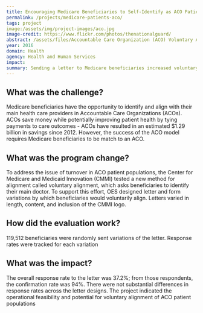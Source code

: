 ```yaml
---
title: Encouraging Medicare Beneficiaries to Self-Identify as ACO Patients
permalink: /projects/medicare-patients-aco/
tags: project
image:/assets/img/project-images/aco.jpg
image-credit: https://www.flickr.com/photos/thenationalguard/
abstract: /assets/files/Accountable Care Organization (ACO) Voluntary Alignment.pdf
year: 2016
domain: Health
agency: Health and Human Services
impact:
summary: Sending a letter to Medicare beneficiaries increased voluntary alignment to Accountable Care Organizations.
---
```

## What was the challenge?

Medicare beneficiaries have the opportunity to identify and align with their main health care providers in Accountable Care Organizations (ACOs). ACOs save money while potentially improving patient health by tying payments to care outcomes - ACOs have resulted in an estimated $1.29 billion in savings since 2012. However, the success of the ACO model requires Medicare beneficiaries to be match to an ACO.

## What was the program change?

To address the issue of turnover in ACO patient populations, the Center for Medicare and Medicaid Innovation (CMMI) tested a new method for alignment called voluntary alignment, which asks beneficiaries to identify their main doctor. To support this effort, OES designed letter and form variations by which beneficiaries would voluntarily align. Letters varied in length, content, and inclusion of the CMMI logo. 

## How did the evaluation work?

119,512 beneficiaries were randomly sent variations of the letter. Response rates were tracked for each variation

## What was the impact?

The overall response rate to the letter was 37.2%; from those respondents, the confirmation rate was 94%. There were not substantial differences in response rates across the letter designs. The project indicated the operational feasibility and potential for voluntary alignment of ACO patient populations
